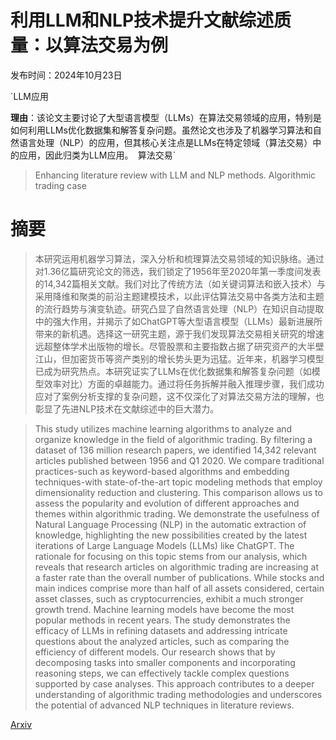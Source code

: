 # 利用LLM和NLP技术提升文献综述质量：以算法交易为例

发布时间：2024年10月23日

`LLM应用

**理由**：该论文主要讨论了大型语言模型（LLMs）在算法交易领域的应用，特别是如何利用LLMs优化数据集和解答复杂问题。虽然论文也涉及了机器学习算法和自然语言处理（NLP）的应用，但其核心关注点是LLMs在特定领域（算法交易）中的应用，因此归类为LLM应用。` `算法交易`

> Enhancing literature review with LLM and NLP methods. Algorithmic trading case

# 摘要

> 本研究运用机器学习算法，深入分析和梳理算法交易领域的知识脉络。通过对1.36亿篇研究论文的筛选，我们锁定了1956年至2020年第一季度间发表的14,342篇相关文献。我们对比了传统方法（如关键词算法和嵌入技术）与采用降维和聚类的前沿主题建模技术，以此评估算法交易中各类方法和主题的流行趋势与演变轨迹。研究凸显了自然语言处理（NLP）在知识自动提取中的强大作用，并揭示了如ChatGPT等大型语言模型（LLMs）最新进展所带来的新机遇。选择这一研究主题，源于我们发现算法交易相关研究的增速远超整体学术出版物的增长。尽管股票和主要指数占据了研究资产的大半壁江山，但加密货币等资产类别的增长势头更为迅猛。近年来，机器学习模型已成为研究热点。本研究证实了LLMs在优化数据集和解答复杂问题（如模型效率对比）方面的卓越能力。通过将任务拆解并融入推理步骤，我们成功应对了案例分析支撑的复杂问题，这不仅深化了对算法交易方法的理解，也彰显了先进NLP技术在文献综述中的巨大潜力。

> This study utilizes machine learning algorithms to analyze and organize knowledge in the field of algorithmic trading. By filtering a dataset of 136 million research papers, we identified 14,342 relevant articles published between 1956 and Q1 2020. We compare traditional practices-such as keyword-based algorithms and embedding techniques-with state-of-the-art topic modeling methods that employ dimensionality reduction and clustering. This comparison allows us to assess the popularity and evolution of different approaches and themes within algorithmic trading. We demonstrate the usefulness of Natural Language Processing (NLP) in the automatic extraction of knowledge, highlighting the new possibilities created by the latest iterations of Large Language Models (LLMs) like ChatGPT. The rationale for focusing on this topic stems from our analysis, which reveals that research articles on algorithmic trading are increasing at a faster rate than the overall number of publications. While stocks and main indices comprise more than half of all assets considered, certain asset classes, such as cryptocurrencies, exhibit a much stronger growth trend. Machine learning models have become the most popular methods in recent years. The study demonstrates the efficacy of LLMs in refining datasets and addressing intricate questions about the analyzed articles, such as comparing the efficiency of different models. Our research shows that by decomposing tasks into smaller components and incorporating reasoning steps, we can effectively tackle complex questions supported by case analyses. This approach contributes to a deeper understanding of algorithmic trading methodologies and underscores the potential of advanced NLP techniques in literature reviews.

[Arxiv](https://arxiv.org/abs/2411.05013)